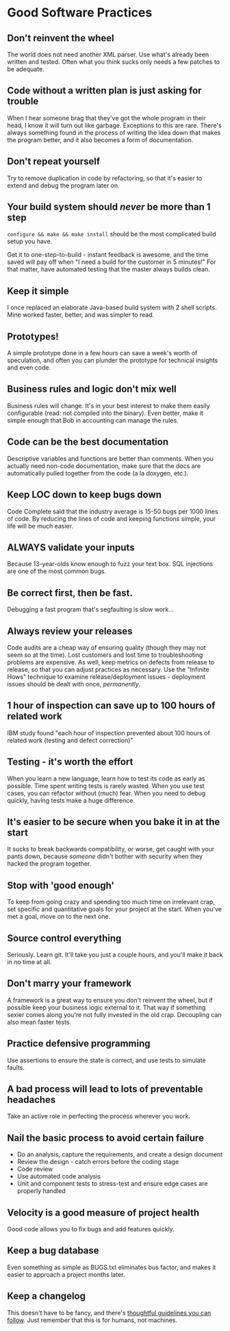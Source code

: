 # Good Software Practices

## Don't reinvent the wheel

The world does not need another XML parser. Use what's already been written and
tested. Often what you think sucks only needs a few patches to be adequate.

## Code without a written plan is just asking for trouble

When I hear someone brag that they've got the whole program in their head, I
know it will turn out like garbage. Exceptions to this are rare. There's always
something found in the process of writing the idea down that makes the program
better, and it also becomes a form of documentation.

## Don't repeat yourself

Try to remove duplication in code by refactoring, so that it's easier to extend
and debug the program later on.

## Your build system should *never* be more than 1 step

``configure && make && make install`` should be the most complicated build
setup you have.

Get it to one-step-to-build - instant feedback is awesome, and the time saved
will pay off when "I need a build for the customer in 5 minutes!" For that
matter, have automated testing that the master always builds clean.

## Keep it simple

I once replaced an elaborate Java-based build system with 2 shell scripts. Mine
worked faster, better, and was simpler to read.

## Prototypes!

A simple prototype done in a few hours can save a week's worth of speculation, and
often you can plunder the prototype for technical insights and even code.

## Business rules and logic don't mix well

Business rules will change. It's in your best interest to make
them easily configurable (read: not compiled into the binary). Even better,
make it simple enough that Bob in accounting can manage the rules.

## Code can be the best documentation

Descriptive variables and functions are better than comments. When you actually
need non-code documentation, make sure that the docs are automatically
pulled together from the code (a la doxygen, etc.).

## Keep LOC down to keep bugs down

<!-- TODO - What was the study? COMODO? -->

Code Complete said that the industry average is 15-50 bugs per 1000 lines of
code. By reducing the lines of code and keeping functions simple, your life
will be much easier.

## ALWAYS validate your inputs

Because 13-year-olds know enough to fuzz your text box. SQL injections are one
of the most common bugs.

## Be correct first, then be fast.

Debugging a fast program that's segfaulting is slow work...

## Always review your releases

Code audits are a cheap way of ensuring quality (though they may not seem so at
the time). Lost customers and lost time to troubleshooting problems are
expensive. As well, keep metrics on defects from release to release, so that
you can adjust practices as necessary. Use the "Infinite Hows" technique to
examine release/deployment issues - deployment issues should be dealt with
once, *permanently*.

## 1 hour of inspection can save up to 100 hours of related work

IBM study found "each hour of inspection prevented about 100 hours of related
work (testing and defect correction)"

## Testing - it's worth the effort

When you learn a new language, learn how to test its code as early as possible.
Time spent writing tests is rarely wasted. When you use test cases, you can
refactor without (much) fear. When you need to debug quickly, having tests make
a huge difference.

## It's easier to be secure when you bake it in at the start

It sucks to break backwards compatibility, or worse, get caught with your pants
down, because *someone* didn't bother with security when they hacked the
program together.

## Stop with 'good enough'

To keep from going crazy and spending too much time on irrelevant crap, set
specific and quantitative goals for your project at the start. When you've met
a goal, move on to the next one.

## Source control everything

Seriously. Learn git. It'll take you just a couple hours, and you'll make it
back in no time at all.

## Don't marry your framework

A framework is a great way to ensure you don't reinvent the wheel, but if
possible keep your business logic external to it. That way if something sexier
comes along you're not fully invested in the old crap. Decoupling can also mean
faster tests.

## Practice defensive programming

Use assertions to ensure the state is correct, and use tests to simulate faults.

## A bad process will lead to lots of preventable headaches

Take an active role in perfecting the process wherever you work.

## Nail the basic process to avoid certain failure


* Do an analysis, capture the requirements, and create a design document
* Review the design - catch errors before the coding stage
* Code review
* Use automated code analysis
* Unit and component tests to stress-test and ensure edge cases are properly handled


## Velocity is a good measure of project health

Good code allows you to fix bugs and add features quickly.

## Keep a bug database

Even something as simple as BUGS.txt eliminates bus factor, and makes it
easier to approach a project months later.

## Keep a changelog

This doesn't have to be fancy, and there's [thoughtful guidelines you can
follow](https://keepachangelog.com/en/1.0.0/). Just remember that this is for
humans, not machines.
